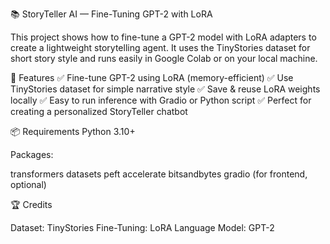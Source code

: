 📚 StoryTeller AI — Fine-Tuning GPT-2 with LoRA

This project shows how to fine-tune a GPT-2 model with LoRA adapters to create a lightweight storytelling agent.
It uses the TinyStories dataset for short story style and runs easily in Google Colab or on your local machine.

🚀 Features
✅ Fine-tune GPT-2 using LoRA (memory-efficient)
✅ Use TinyStories dataset for simple narrative style
✅ Save & reuse LoRA weights locally
✅ Easy to run inference with Gradio or Python script
✅ Perfect for creating a personalized StoryTeller chatbot


📦 Requirements
Python 3.10+

Packages:

transformers
datasets
peft
accelerate
bitsandbytes
gradio (for frontend, optional)


🏆 Credits

Dataset: TinyStories
Fine-Tuning: LoRA
Language Model: GPT-2

